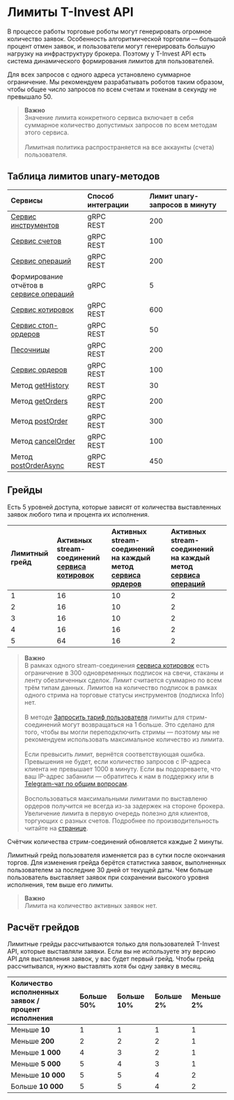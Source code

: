 # Лимиты T-Invest API

В процессе работы торговые роботы могут генерировать огромное количество заявок. 
Особенность алгоритмической торговли — большой процент отмен заявок, и пользователи 
могут генерировать большую нагрузку на инфраструктуру брокера. Поэтому у T-Invest API
есть система динамического формирования лимитов для пользователей.

Для всех запросов с одного адреса установлено суммарное ограничение. Мы рекомендуем разрабатывать роботов таким образом, чтобы общее число запросов по всем счетам и токенам в секунду не превышало 50.

>**Важно**<br>
>Значение лимита конкретного сервиса включает в себя суммарное количество допустимых запросов по всем методам этого сервиса.<br><br>
>Лимитная политика распространяется на все аккаунты (cчета) пользователя.

## Таблица лимитов unary-методов

| Сервисы                                                                    | Способ интеграции | Лимит unary-запросов в минуту |
|:---------------------------------------------------------------------------|:------------------|:------------------------------|
| [Сервис инструментов](/investAPI/head-instruments/)                        | gRPC<br/>REST     | 200                           |
| [Сервис счетов](/investAPI/head-users/)                                    | gRPC<br/>REST     | 100                           |
| [Сервис операций](/investAPI/head-operations/)                             | gRPC<br/>REST     | 200                           |
| Формирование отчётов в</br>[сервисе операций](/investAPI/head-operations/) | gRPC              | 5                             |
| [Сервис котировок](/investAPI/head-marketdata/)                            | gRPC<br/>REST     | 600                           |
| [Сервис стоп-ордеров](/investAPI/head-stoporders/)                         | gRPC<br/>REST     | 50                            |
| [Песочницы](/investAPI/head-sandbox/)                                      | gRPC<br/>REST     | 200                           |
| [Сервис ордеров](/investAPI/head-orders/)                                  | gRPC<br/>REST     | 100                           |
| Метод [getHistory](/investAPI/get_history)          | REST              | 30                            |
| Метод [getOrders](/investAPI/orders#getorders)       | gRPC<br/>REST     | 200                           |
| Метод [postOrder](/investAPI/orders#postorder)         | gRPC<br/>REST     | 300                           |
| Метод [cancelOrder](/investAPI/orders#cancelorder)     | gRPC<br/>REST     | 100                           |
| Метод [postOrderAsync](/investAPI/orders/#postorderasync)     | gRPC<br/>REST     | 450                           |

## Грейды

Есть 5 уровней доступа, которые зависят от количества выставленных заявок любого типа и
процента их исполнения.

| Лимитный грейд   | Активных stream-соединений</br>[сервиса котировок](/investAPI/head-marketdata/) | Активных stream-соединений на каждый метод</br>[сервиса ордеров](/investAPI/head-orders/) | Активных stream-соединений на каждый метод</br>[сервиса операций](/investAPI/head-operations/) |
| :-------------   |:--------------------------------------------------------------------------------|:--------------------------------------------------------------------------|:-------------------------------------------------------------------------------|
| 1                | 16                                                                               | 10                                                                         | 2                                                                              |
| 2                | 16                                                                               | 10                                                                         | 2                                                                              |
| 3                | 16                                                                               | 10                                                                         | 2                                                                              |
| 4                | 16                                                                               | 16                                                                         | 2                                                                              |
| 5                | 64                                                                               | 16                                                                         | 2                                                                              |

>**Важно**<br>
>В рамках одного stream-соединения [сервиса котировок](/investAPI/head-marketdata/) есть 
ограничение в 300 одновременных подписок на свечи, стаканы и ленту обезличенных сделок. Лимит считается
суммарно по всем трём типам данных. Лимитов на количество подписок в рамках одного стрима на торговые
статусы инструментов (подписка Info) нет.<br><br>
>В методе [Запросить тариф пользователя](https://russianinvestments.github.io/investAPI/users/#getusertariff) лимиты для стрим-соединений могут возвращаться на 1 больше. Это сделано для того, чтобы вы могли переподключить стримы — поэтому мы не рекомендуем использовать максимальное количество из лимита. <br><br>
>Если превысить лимит, вернётся соответствующая ошибка. Превышения не будет, если количество запросов с IP-адреса клиента не превышает 1000 в минуту. Если вы подозреваете, что ваш IP-адрес забанили — обратитесь к нам в поддержку или в [Telegram-чат по общим вопросам](https://t.me/joinchat/VaW05CDzcSdsPULM). <br><br>
>Воспользоваться максимальными лимитами по выставленю ордеров получится не всегда из-за задержек на стороне брокера. Увеличение лимита в первую очередь полезно для клиентов, торгующих с разных счетов. Подробнее по производительность читайте на [странице](/investAPI/speedup/).

Счётчик количества стрим-соединений обновляется каждые 2 минуты.

Лимитный грейд пользователя изменяется раз в сутки после окончания торгов. Для изменения
грейда берётся статистика заявок, выполненных пользователем за последние 30 дней от текущей даты. 
Чем больше пользователь выставляет заявок при сохранении высокого уровня исполнения, тем выше его лимиты.

>**Важно**<br>
>Лимита на количество активных заявок нет.

## Расчёт грейдов

Лимитные грейды рассчитываются только для пользователей T-Invest API, которые выставляли заявки. Если вы не используете эту версию API для выставления заявок, у вас будет первый грейд. Чтобы грейд рассчитывался, нужно выставлять хотя бы одну заявку в месяц.

| Количество исполненных заявок / </br> процент исполнения | Больше 50% | Больше 10% | Больше 2% | Меньше 2% |
|:---------------------------------------------------------|:-----------| :--------- | :--------- |:----------|
| Меньше **10**                                            | 1          | 1          | 1          | 1         | 
| Меньше **200**                                           | 2          | 2          | 2          | 1         | 
| Меньше **1 000**                                         | 4          | 3          | 2          | 1         | 
| Меньше **5 000**                                         | 5          | 4          | 3          | 1         | 
| Меньше **10 000**                                        | 5          | 5          | 4          | 2         | 
| Больше **10 000**                                        | 5          | 5          | 4          | 2         | 
